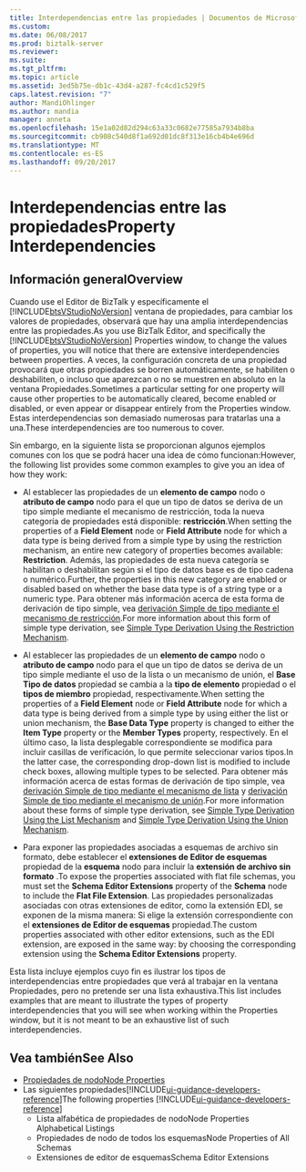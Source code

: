 ```yaml
---
title: Interdependencias entre las propiedades | Documentos de Microsoft
ms.custom: 
ms.date: 06/08/2017
ms.prod: biztalk-server
ms.reviewer: 
ms.suite: 
ms.tgt_pltfrm: 
ms.topic: article
ms.assetid: 3ed5b75e-db1c-43d4-a287-fc4cd1c529f5
caps.latest.revision: "7"
author: MandiOhlinger
ms.author: mandia
manager: anneta
ms.openlocfilehash: 15e1a02d82d294c63a33c0682e77585a7934b8ba
ms.sourcegitcommit: cb908c540d8f1a692d01dc8f313e16cb4b4e696d
ms.translationtype: MT
ms.contentlocale: es-ES
ms.lasthandoff: 09/20/2017
---
```

# <a name="property-interdependencies"></a><span data-ttu-id="84f0a-102">Interdependencias entre las propiedades</span><span class="sxs-lookup"><span data-stu-id="84f0a-102">Property Interdependencies</span></span>

## <a name="overview"></a><span data-ttu-id="84f0a-103">Información general</span><span class="sxs-lookup"><span data-stu-id="84f0a-103">Overview</span></span>
<span data-ttu-id="84f0a-104">Cuando use el Editor de BizTalk y específicamente el [!INCLUDE[btsVStudioNoVersion](../includes/btsvstudionoversion-md.md)] ventana de propiedades, para cambiar los valores de propiedades, observará que hay una amplia interdependencias entre las propiedades.</span><span class="sxs-lookup"><span data-stu-id="84f0a-104">As you use BizTalk Editor, and specifically the [!INCLUDE[btsVStudioNoVersion](../includes/btsvstudionoversion-md.md)] Properties window, to change the values of properties, you will notice that there are extensive interdependencies between properties.</span></span> <span data-ttu-id="84f0a-105">A veces, la configuración concreta de una propiedad provocará que otras propiedades se borren automáticamente, se habiliten o deshabiliten, o incluso que aparezcan o no se muestren en absoluto en la ventana Propiedades.</span><span class="sxs-lookup"><span data-stu-id="84f0a-105">Sometimes a particular setting for one property will cause other properties to be automatically cleared, become enabled or disabled, or even appear or disappear entirely from the Properties window.</span></span> <span data-ttu-id="84f0a-106">Estas interdependencias son demasiado numerosas para tratarlas una a una.</span><span class="sxs-lookup"><span data-stu-id="84f0a-106">These interdependencies are too numerous to cover.</span></span> 

<span data-ttu-id="84f0a-107">Sin embargo, en la siguiente lista se proporcionan algunos ejemplos comunes con los que se podrá hacer una idea de cómo funcionan:</span><span class="sxs-lookup"><span data-stu-id="84f0a-107">However, the following list provides some common examples to give you an idea of how they work:</span></span>  
  
-   <span data-ttu-id="84f0a-108">Al establecer las propiedades de un **elemento de campo** nodo o **atributo de campo** nodo para el que un tipo de datos se deriva de un tipo simple mediante el mecanismo de restricción, toda la nueva categoría de propiedades está disponible: **restricción**.</span><span class="sxs-lookup"><span data-stu-id="84f0a-108">When setting the properties of a **Field Element** node or **Field Attribute** node for which a data type is being derived from a simple type by using the restriction mechanism, an entire new category of properties becomes available: **Restriction**.</span></span> <span data-ttu-id="84f0a-109">Además, las propiedades de esta nueva categoría se habilitan o deshabilitan según si el tipo de datos base es de tipo cadena o numérico.</span><span class="sxs-lookup"><span data-stu-id="84f0a-109">Further, the properties in this new category are enabled or disabled based on whether the base data type is of a string type or a numeric type.</span></span> <span data-ttu-id="84f0a-110">Para obtener más información acerca de esta forma de derivación de tipo simple, vea [derivación Simple de tipo mediante el mecanismo de restricción](../core/simple-type-derivation-using-the-restriction-mechanism.md).</span><span class="sxs-lookup"><span data-stu-id="84f0a-110">For more information about this form of simple type derivation, see [Simple Type Derivation Using the Restriction Mechanism](../core/simple-type-derivation-using-the-restriction-mechanism.md).</span></span>  
  
-   <span data-ttu-id="84f0a-111">Al establecer las propiedades de un **elemento de campo** nodo o **atributo de campo** nodo para el que un tipo de datos se deriva de un tipo simple mediante el uso de la lista o un mecanismo de unión, el **Base Tipo de datos** propiedad se cambia a la **tipo de elemento** propiedad o el **tipos de miembro** propiedad, respectivamente.</span><span class="sxs-lookup"><span data-stu-id="84f0a-111">When setting the properties of a **Field Element** node or **Field Attribute** node for which a data type is being derived from a simple type by using either the list or union mechanism, the **Base Data Type** property is changed to either the **Item Type** property or the **Member Types** property, respectively.</span></span> <span data-ttu-id="84f0a-112">En el último caso, la lista desplegable correspondiente se modifica para incluir casillas de verificación, lo que permite seleccionar varios tipos.</span><span class="sxs-lookup"><span data-stu-id="84f0a-112">In the latter case, the corresponding drop-down list is modified to include check boxes, allowing multiple types to be selected.</span></span> <span data-ttu-id="84f0a-113">Para obtener más información acerca de estas formas de derivación de tipo simple, vea [derivación Simple de tipo mediante el mecanismo de lista](../core/simple-type-derivation-using-the-list-mechanism.md) y [derivación Simple de tipo mediante el mecanismo de unión](../core/simple-type-derivation-using-the-union-mechanism.md).</span><span class="sxs-lookup"><span data-stu-id="84f0a-113">For more information about these forms of simple type derivation, see [Simple Type Derivation Using the List Mechanism](../core/simple-type-derivation-using-the-list-mechanism.md) and [Simple Type Derivation Using the Union Mechanism](../core/simple-type-derivation-using-the-union-mechanism.md).</span></span>  
  
-   <span data-ttu-id="84f0a-114">Para exponer las propiedades asociadas a esquemas de archivo sin formato, debe establecer el **extensiones de Editor de esquemas** propiedad de la **esquema** nodo para incluir la **extensión de archivo sin formato** .</span><span class="sxs-lookup"><span data-stu-id="84f0a-114">To expose the properties associated with flat file schemas, you must set the **Schema Editor Extensions** property of the **Schema** node to include the **Flat File Extension**.</span></span> <span data-ttu-id="84f0a-115">Las propiedades personalizadas asociadas con otras extensiones de editor, como la extensión EDI, se exponen de la misma manera: Si elige la extensión correspondiente con el **extensiones de Editor de esquemas** propiedad.</span><span class="sxs-lookup"><span data-stu-id="84f0a-115">The custom properties associated with other editor extensions, such as the EDI extension, are exposed in the same way: by choosing the corresponding extension using the **Schema Editor Extensions** property.</span></span>  
  
 <span data-ttu-id="84f0a-116">Esta lista incluye ejemplos cuyo fin es ilustrar los tipos de interdependencias entre propiedades que verá al trabajar en la ventana Propiedades, pero no pretende ser una lista exhaustiva.</span><span class="sxs-lookup"><span data-stu-id="84f0a-116">This list includes examples that are meant to illustrate the types of property interdependencies that you will see when working within the Properties window, but it is not meant to be an exhaustive list of such interdependencies.</span></span>  
  
## <a name="see-also"></a><span data-ttu-id="84f0a-117">Vea también</span><span class="sxs-lookup"><span data-stu-id="84f0a-117">See Also</span></span>  
-  [<span data-ttu-id="84f0a-118">Propiedades de nodo</span><span class="sxs-lookup"><span data-stu-id="84f0a-118">Node Properties</span></span>](../core/node-properties.md)   
-  <span data-ttu-id="84f0a-119">Las siguientes propiedades[!INCLUDE[ui-guidance-developers-reference](../includes/ui-guidance-developers-reference.md)]</span><span class="sxs-lookup"><span data-stu-id="84f0a-119">The following properties [!INCLUDE[ui-guidance-developers-reference](../includes/ui-guidance-developers-reference.md)]</span></span>
    -  <span data-ttu-id="84f0a-120">Lista alfabética de propiedades de nodo</span><span class="sxs-lookup"><span data-stu-id="84f0a-120">Node Properties Alphabetical Listings</span></span>
    -  <span data-ttu-id="84f0a-121">Propiedades de nodo de todos los esquemas</span><span class="sxs-lookup"><span data-stu-id="84f0a-121">Node Properties of All Schemas</span></span> 
    -  <span data-ttu-id="84f0a-122">Extensiones de editor de esquemas</span><span class="sxs-lookup"><span data-stu-id="84f0a-122">Schema Editor Extensions</span></span>